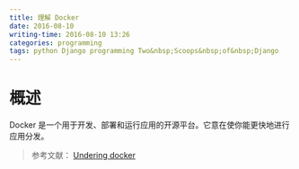 ```yaml
---
title: 理解 Docker
date: 2016-08-10
writing-time: 2016-08-10 13:26
categories: programming
tags: python Django programming Two&nbsp;Scoops&nbsp;of&nbsp;Django
---
```


# 概述

Docker 是一个用于开发、部署和运行应用的开源平台。它意在使你能更快地进行应用分发。











> 参考文献： [Undering docker](https://docs.docker.com/engine/understanding-docker/)
